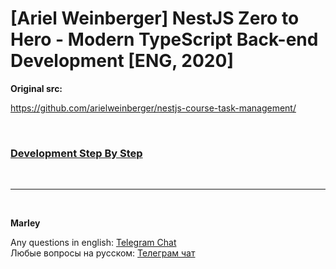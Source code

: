 # [Ariel Weinberger] NestJS Zero to Hero - Modern TypeScript Back-end Development [ENG, 2020]

**Original src:**

https://github.com/arielweinberger/nestjs-course-task-management/

<br/>

### [Development Step By Step](./Development.md)

<br/>

---

<br/>

**Marley**

Any questions in english: <a href="https://jsdev.org/chat/">Telegram Chat</a>  
Любые вопросы на русском: <a href="https://jsdev.ru/chat/">Телеграм чат</a>
